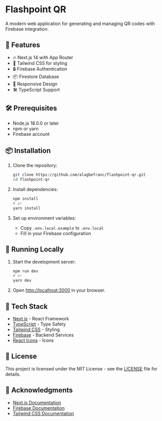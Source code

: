 # Flashpoint QR

A modern web application for generating and managing QR codes with Firebase integration.

## 🚀 Features

- 🔥 Next.js 14 with App Router
- 🎨 Tailwind CSS for styling
- 🔒 Firebase Authentication
- 📦 Firestore Database
- 📱 Responsive Design
- 🛠️ TypeScript Support

## 🛠️ Prerequisites

- Node.js 18.0.0 or later
- npm or yarn
- Firebase account

## 📦 Installation

1. Clone the repository:
   ```bash
   git clone https://github.com/alagbefranc/flashpoint-qr.git
   cd flashpoint-qr
   ```

2. Install dependencies:
   ```bash
   npm install
   # or
   yarn install
   ```

3. Set up environment variables:
   - Copy `.env.local.example` to `.env.local`
   - Fill in your Firebase configuration

## 🚀 Running Locally

1. Start the development server:
   ```bash
   npm run dev
   # or
   yarn dev
   ```

2. Open [http://localhost:3000](http://localhost:3000) in your browser.

## 🔧 Tech Stack

- [Next.js](https://nextjs.org/) - React Framework
- [TypeScript](https://www.typescriptlang.org/) - Type Safety
- [Tailwind CSS](https://tailwindcss.com/) - Styling
- [Firebase](https://firebase.google.com/) - Backend Services
- [React Icons](https://react-icons.github.io/react-icons/) - Icons

## 📄 License

This project is licensed under the MIT License - see the [LICENSE](LICENSE) file for details.

## 🙏 Acknowledgments

- [Next.js Documentation](https://nextjs.org/docs)
- [Firebase Documentation](https://firebase.google.com/docs)
- [Tailwind CSS Documentation](https://tailwindcss.com/docs)
